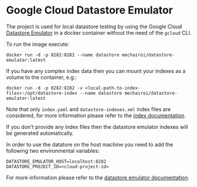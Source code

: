 Google Cloud Datastore Emulator
===============================

The project is used for local datastore testing by using the Google Cloud [Datastore Emulator](https://cloud.google.com/datastore/docs/tools/datastore-emulator) in a docker container without the need of the `gcloud` CLI.


To run the image execute:
```
docker run -d -p 8282:8282 --name datastore mechairoi/datastore-emulator:latest
```

If you have any complex index data then you can mount your indexes as a volume to the container, e.g.:
```
docker run -d -p 8282:8282 -v <local-path-to-index-files>:/opt/datastore-index --name datastore mechairoi/datastore-emulator:latest
```

Note that only `index.yaml` and `datastore-indexes.xml` index files are considered, for more information please refer to the [index documentation](https://cloud.google.com/datastore/docs/tools/indexconfig).

If you don't provide any index files then the datastore emulator indexes will be generated automatically.

In order to use the datatore on the host machine you need to add the following two environmental variables:
```
DATASTORE_EMULATOR_HOST=localhost:8282
DATASTORE_PROJECT_ID=<cloud-project-id>
```

For more information please refer to the [datastore emulator documentation](https://cloud.google.com/datastore/docs/tools/datastore-emulator).
